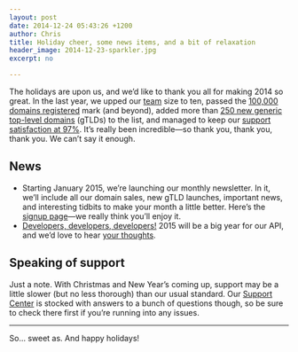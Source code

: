 ```yaml
---
layout: post
date: 2014-12-24 05:43:26 +1200
author: Chris
title: Holiday cheer, some news items, and a bit of relaxation
header_image: 2014-12-23-sparkler.jpg
excerpt: no

---
```


The holidays are upon us, and we’d like to thank you all for making 2014 so great. In the last year, we upped our [team](https://iwantmyname.com/about) size to ten, passed the [100,000 domains registered](http://blog.iwantmyname.com/2014/05/celebrating-100000-domains-at-iwantmyname.html) mark (and beyond), added more than [250 new generic top-level domains](https://iwantmyname.com/domains/new-gtld-domain-extensions) (gTLDs) to the list, and managed to keep our [support satisfaction at 97%](http://public.nicereply.com/iwantmyname). It’s really been incredible—so thank you, thank you, thank you. We can’t say it enough.

## News

+ Starting January 2015, we’re launching our monthly newsletter. In it, we’ll include all our domain sales, new gTLD launches, important news, and interesting tidbits to make your month a little better. Here’s the [signup page](https://iwantmyname.com/monthly)—we really think you’ll enjoy it. 
+ [Developers, developers, developers!](https://www.youtube.com/watch?v=8To-6VIJZRE) 2015 will be a big year for our API, and we’d love to hear [your thoughts](https://docs.google.com/forms/d/1WzXl1WdMt8eRoH1Kprl5QtRXmX-L4Citp9dYXvzTHUs/viewform).

## Speaking of support

Just a note. With Christmas and New Year’s coming up, support may be a little slower (but no less thorough) than our usual standard. Our [Support Center](http://help.iwantmyname.com) is stocked with answers to a bunch of questions though, so be sure to check there first if you’re running into any issues.

***

So... sweet as. And happy holidays!



